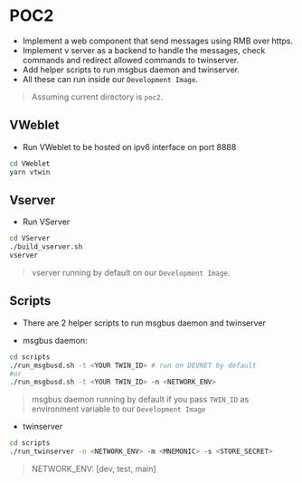 # POC2 
- Implement a web component that send messages using RMB over https.
- Implement v server as a backend to handle the messages, check commands and redirect allowed commands to twinserver.
- Add helper scripts to run msgbus daemon and twinserver.
- All these can run inside our `Development Image`.

> Assuming current directory is `poc2`.

## VWeblet

- Run VWeblet to be hosted on ipv6 interface on port 8888

```sh
cd VWeblet
yarn vtwin
```

## Vserver

- Run VServer

```sh
cd VServer
./build_vserver.sh
vserver
```

> vserver running by default on our `Development Image`.


## Scripts
- There are 2 helper scripts to run msgbus daemon and twinserver

- msgbus daemon:

```sh
cd scripts
./run_msgbusd.sh -t <YOUR TWIN_ID> # run on DEVNET by default
#or
./run_msgbusd.sh -t <YOUR TWIN_ID> -n <NETWORK_ENV>
```

> msgbus daemon running by default if you pass `TWIN_ID` as environment variable to our `Development Image`

- twinserver

```sh
cd scripts
./run_twinserver -n <NETWORK_ENV> -m <MNEMONIC> -s <STORE_SECRET>
```

> NETWORK_ENV: [dev, test, main]